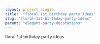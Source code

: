 ```yaml
---
layout: project_single
title:  "floral 1st birthday party ideas"
slug: "floral-1st-birthday-party-ideas"
parent: "elegant-party-decorations"
---
```

floral 1st birthday party ideas
